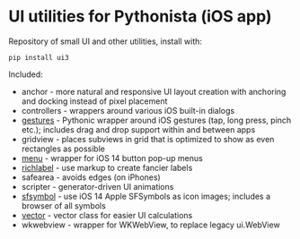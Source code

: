 # UI utilities for Pythonista (iOS app)

Repository of small UI and other utilities, install with:

    pip install ui3

Included:

- anchor - more natural and responsive UI layout creation with anchoring and docking instead of pixel placement
- controllers - wrappers around various iOS built-in dialogs
- [gestures](docs/gestures.md) - Pythonic wrapper around iOS gestures (tap, long press, pinch etc.); includes drag and drop support within and between apps
- gridview - places subviews in grid that is optimized to show as even rectangles as possible
- [menu](docs/menu.md) - wrapper for iOS 14 button pop-up menus
- [richlabel](docs/richlabel.md) - use markup to create fancier labels
- safearea - avoids edges (on iPhones)
- scripter - generator-driven UI animations
- [sfsymbol](docs/sfsymbol.md) - use iOS 14 Apple SFSymbols as icon images; includes a browser of all symbols
- [vector](docs/vector.md) - vector class for easier UI calculations
- wkwebview - wrapper for WKWebView, to replace legacy ui.WebView
